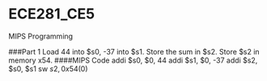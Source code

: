 ECE281_CE5
==========
MIPS Programming

###Part 1
Load 44 into $s0, -37 into $s1. Store the sum in $s2. Store $s2 in  memory x54.
  ####MIPS Code
  addi $s0, $0, 44
  addi $s1, $0, -37
  addi $s2, $s0, $s1
  sw $s2, 0x54($0)
